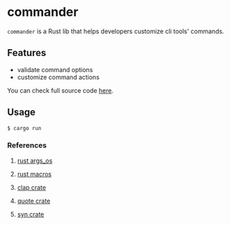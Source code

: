 # commander

`commander` is a Rust lib that helps developers customize cli tools' commands. 

## Features

- validate command options
- customize command actions

You can check full source code [here](./src/lib.rs).

## Usage

```shell
$ cargo run
```

### References

1. [rust args_os](https://doc.rust-lang.org/std/env/fn.args_os.html)

1. [rust macros](https://doc.rust-lang.org/book/ch19-06-macros.html)
2. [clap crate](https://github.com/clap-rs/clap)
3. [quote crate](https://github.com/dtolnay/quote)
4. [syn crate](https://github.com/dtolnay/syn)